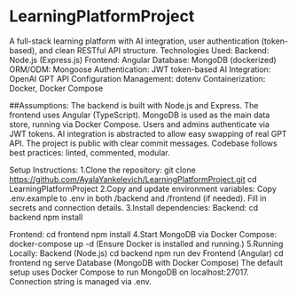 # LearningPlatformProject
A full-stack learning platform with AI integration, user authentication (token-based), and clean RESTful API structure.
Technologies Used:
Backend: Node.js (Express.js)
Frontend: Angular
Database: MongoDB (dockerized)
ORM/ODM: Mongoose
Authentication: JWT token-based
AI Integration: OpenAI GPT API
Configuration Management: dotenv
Containerization: Docker, Docker Compose

##Assumptions:
The backend is built with Node.js and Express.
The frontend uses Angular (TypeScript).
MongoDB is used as the main data store, running via Docker Compose.
Users and admins authenticate via JWT tokens.
AI integration is abstracted to allow easy swapping of real GPT API.
The project is public with clear commit messages.
Codebase follows best practices: linted, commented, modular.

Setup Instructions:
1.Clone the repository:
git clone https://github.com/AyalaYankelevich/LearningPlatformProject.git
cd LearningPlatformProject
2.Copy and update environment variables:
Copy .env.example to .env in both /backend and /frontend (if needed).
Fill in secrets and connection details.
3.Install dependencies:
Backend:
cd backend
npm install

Frontend:
cd frontend
npm install
4.Start MongoDB via Docker Compose:
docker-compose up -d   (Ensure Docker is installed and running.)
5.Running Locally:
Backend (Node.js)
cd backend
npm run dev
Frontend (Angular)
cd frontend
ng serve
Database (MongoDB with Docker Compose)
The default setup uses Docker Compose to run MongoDB on localhost:27017.
Connection string is managed via .env.
